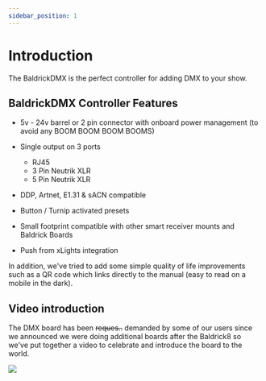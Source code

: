```yaml
---
sidebar_position: 1
---
```


# Introduction

The BaldrickDMX is the perfect controller for adding DMX to your show.

## BaldrickDMX Controller Features

* 5v - 24v barrel or 2 pin connector with onboard power management (to avoid any BOOM BOOM BOOM BOOMS)
* Single output on 3 ports
    * RJ45
    * 3 Pin Neutrik XLR
    * 5 Pin Neutrik XLR
    
* DDP, Artnet, E1.31 & sACN compatible
* Button / Turnip activated presets 
* Small footprint compatible with other smart receiver mounts and Baldrick Boards
* Push from xLights integration

In addition, we've tried to add some simple quality of life improvements such as a QR code which links directly to the manual (easy to read on a mobile in the dark).


## Video introduction

The DMX board has been <strike>reques..</strike> demanded by some of our users since we announced we were doing additional boards after the Baldrick8 so we've put together a video to celebrate and introduce the board to the world.

[![](https://markdown-videos-api.jorgenkh.no/youtube/GbsMffgskNs)](https://youtu.be/GbsMffgskNs)

